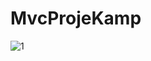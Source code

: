 # MvcProjeKamp

![1](https://user-images.githubusercontent.com/77543184/129317419-3c9631d0-cbb0-4361-b461-b18df8d7ef52.png)

